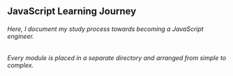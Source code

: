 ## JavaScript Learning Journey

###### Here, I document my study process towards becoming a JavaScript engineer.

###### Every module is placed in a separate directory and arranged from simple to complex.
